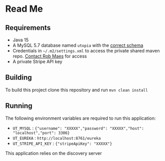 # Read Me

## Requirements
* Java 15
* A MySQL 5.7 database named `utopia` with the [correct schema](https://github.com/Java-Feb-CRAM/liquibase-ut)
* Credentials in `~/.m2/settings.xml` to access the private shared maven repo. [Contact Rob Maes](https://github.com/robert-maes) for access
* A private Stripe API key
## Building
To build this project clone this repository and run `mvn clean install`

## Running
The following environment variables are required to run this application:
* `UT_MYSQL` : `{"username": "XXXXX","password": "XXXXX","host": "localhost","port": 3306}`
* `UT_EUREKA` : `http://localhost:8761/eureka`
* `UT_STRIPE_API_KEY` : `{"stripeApiKey": "XXXXX"}`

This application relies on the discovery server
